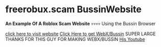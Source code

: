# freerobux.scam BussinWebsite

**An Example Of A Roblox Scam Website**
💀💀💀💀
Using the Bussin Browser

[click here to visit website](buss://freerobux.scam)
[Click Here to get WebX/Bussin](https://github.com/face-hh/webx)
SUPER LARGE THANKS FOR THIS GUY FOR MAKING WEBX/BUSSIN
[His Youtube](https://www.youtube.com/@FaceDevStuff)
